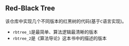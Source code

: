 ## Red-Black Tree

该仓库中实现几个不同版本的红黑树的代码(基于`C`语言实现)。

* `rbtree_1`是最简单、算法逻辑最清晰的版本
* `rbtree_2`是《算法导论》这本书中的描述的版本
